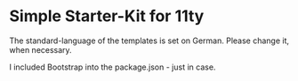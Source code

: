 # Simple Starter-Kit for 11ty

The standard-language of the templates is set on German. Please change it, when necessary.

I included Bootstrap into the package.json - just in case.
